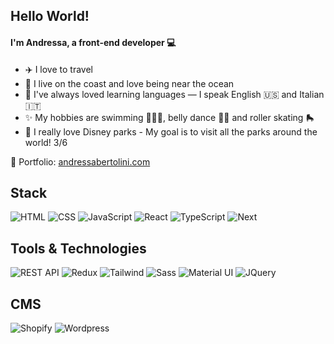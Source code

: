 ## Hello World!

#### I'm Andressa, a front-end developer 💻

- ✈️ I love to travel
- 🌊 I live on the coast and love being near the ocean
- 💬 I've always loved learning languages — I speak English 🇺🇸 and Italian 🇮🇹
- ✨ My hobbies are swimming 🏊🏻‍♀️, belly dance 💃🏻 and roller skating 🛼
- 🏰 I really love Disney parks - My goal is to visit all the parks around the world! 3/6

🔗 Portfolio: [andressabertolini.com](https://andressabertolini.com)

## Stack
![HTML](https://img.shields.io/badge/-HTML-E54C21?logo=html5&logoColor=white&style=flat)
![CSS](https://img.shields.io/badge/-CSS-264de4?logo=css3&logoColor=white&style=flat)
![JavaScript](https://img.shields.io/badge/-JavaScript-bfae15?logo=javascript&logoColor=white&style=flat)
![React](https://img.shields.io/badge/-React-00ccff?logo=react&logoColor=white&style=flat)
![TypeScript](https://img.shields.io/badge/-TypeScript-3178C6?logo=typescript&logoColor=white&style=flat)
![Next](https://img.shields.io/badge/-Next-232323?logo=next.js&logoColor=white&style=flat)

## Tools & Technologies
![REST API](https://img.shields.io/badge/-REST%20API-4a4848?logo=react&logoColor=white&style=flat)
![Redux](https://img.shields.io/badge/-Redux-7952bf?logo=redux&logoColor=white&style=flat)
![Tailwind](https://img.shields.io/badge/-Tailwind-49acb4?logo=tailwindcss&logoColor=white&style=flat)
![Sass](https://img.shields.io/badge/-Sass-cd6699?logo=sass&logoColor=white&style=flat)
![Material UI](https://img.shields.io/badge/-MaterialUI-006bd6?logo=mui&logoColor=white&style=flat)
![JQuery](https://img.shields.io/badge/-JQuery-0769ad?logo=jquery&logoColor=white&style=flat)

## CMS
![Shopify](https://img.shields.io/badge/-Shopify-5e8d3e?logo=shopify&logoColor=white&style=flat)
![Wordpress](https://img.shields.io/badge/-Wordpress-075b7f?logo=wordpress&logoColor=white&style=flat)
